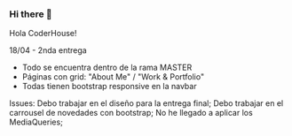 ### Hi there 👋

Hola CoderHouse!

18/04 - 2nda entrega 

* Todo se encuentra dentro de la rama MASTER
* Páginas con grid: "About Me" / "Work & Portfolio"
* Todas tienen bootstrap responsive en la navbar

Issues:
Debo trabajar en el diseño para la entrega final;
Debo trabajar en el carrousel de novedades con bootstrap;
No he llegado a aplicar los MediaQueries;

<!--
**BrianCassoli/briancassoli** is a ✨ _special_ ✨ repository because its `README.md` (this file) appears on your GitHub profile.

Here are some ideas to get you started:

- 🔭 I’m currently working on ...
- 🌱 I’m currently learning ...
- 👯 I’m looking to collaborate on ...
- 🤔 I’m looking for help with ...
- 💬 Ask me about ...
- 📫 How to reach me: ...
- 😄 Pronouns: ...
- ⚡ Fun fact: ...
-->
